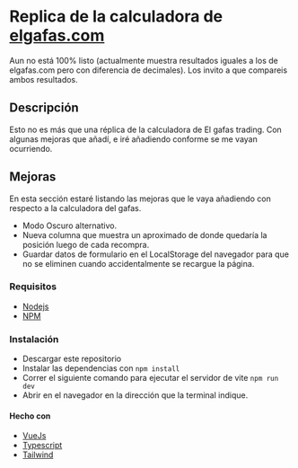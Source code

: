 # Replica de la calculadora de [elgafas.com](https://elgafas.com/)

Aun no está 100% listo (actualmente muestra resultados iguales a los de elgafas.com pero con diferencia de decimales). Los invito a que compareis ambos resultados.

## Descripción

Esto no es más que una réplica de la calculadora de El gafas trading. Con algunas mejoras que añadí, e iré añadiendo conforme se me vayan ocurriendo.

## Mejoras

En esta sección estaré listando las mejoras que le vaya añadiendo con respecto a la calculadora del gafas.

- Modo Oscuro alternativo.
- Nueva columna que muestra un aproximado de donde quedaría la posición luego de cada recompra.
- Guardar datos de formulario en el LocalStorage del navegador para que no se eliminen cuando accidentalmente se recargue la página.

### Requisitos

- [Nodejs](https://nodejs.org/es/)
- [NPM](https://www.npmjs.com/)

### Instalación

- Descargar este repositorio
- Instalar las dependencias con <code>npm install</code>
- Correr el siguiente comando para ejecutar el servidor de vite <code>npm run dev</code>
- Abrir en el navegador en la dirección que la terminal indique.

#### Hecho con

- [VueJs](https://vuejs.org/)
- [Typescript](https://www.typescriptlang.org/)
- [Tailwind](https://tailwindcss.com/)
